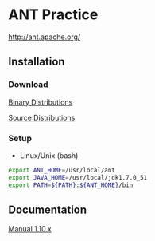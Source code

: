 # ANT Practice

http://ant.apache.org/

## Installation

### Download

[Binary Distributions](http://ant.apache.org/bindownload.cgi)

[Source Distributions](http://ant.apache.org/srcdownload.cgi)

### Setup

- Linux/Unix (bash)

```bash
export ANT_HOME=/usr/local/ant
export JAVA_HOME=/usr/local/jdk1.7.0_51
export PATH=${PATH}:${ANT_HOME}/bin
```

## Documentation

[Manual 1.10.x](http://ant.apache.org/manual/index.html)




